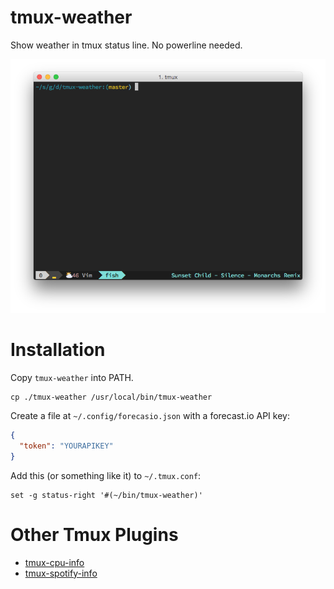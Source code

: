tmux-weather
============

Show weather in tmux status line. No powerline needed.

![tmux-weather](./img/screenshot.png)

Installation
============
Copy `tmux-weather` into PATH.

```
cp ./tmux-weather /usr/local/bin/tmux-weather
```

Create a file at `~/.config/forecasio.json` with a forecast.io API key:

```json
{
  "token": "YOURAPIKEY"
}
```

Add this (or something like it) to `~/.tmux.conf`:

```
set -g status-right '#(~/bin/tmux-weather)'
```

Other Tmux Plugins
==================

* [tmux-cpu-info](https://github.com/dickeyxxx/tmux-cpu-info)
* [tmux-spotify-info](https://github.com/dickeyxxx/tmux-spotify-info)
